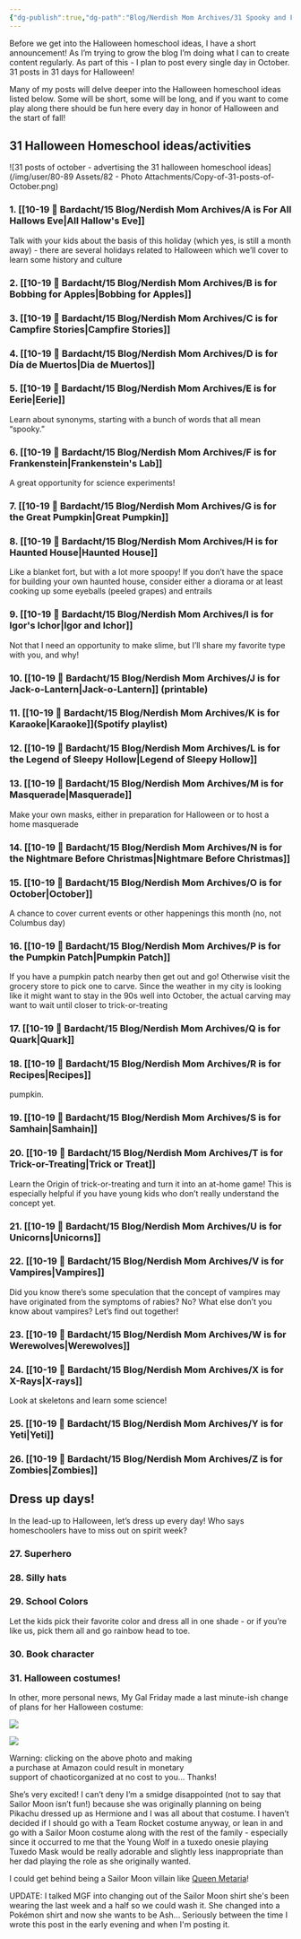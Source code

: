 ```yaml
---
{"dg-publish":true,"dg-path":"Blog/Nerdish Mom Archives/31 Spooky and Fun Halloween Homeschool Ideas.md","permalink":"/blog/nerdish-mom-archives/31-spooky-and-fun-halloween-homeschool-ideas/","title":"31 Spooky and Fun Halloween Homeschool Ideas Roundup","tags":["halloween","list"],"noteIcon":"","created":"","updated":"2023-07-04T22:00:28.263-04:00"}
---
```



Before we get into the Halloween homeschool ideas, I have a short announcement! As I’m trying to grow the blog I’m doing what I can to create content regularly. As part of this - I plan to post every single day in October. 31 posts in 31 days for Halloween!

Many of my posts will delve deeper into the Halloween homeschool ideas listed below. Some will be short, some will be long, and if you want to come play along there should be fun here every day in honor of Halloween and the start of fall!

## 31 Halloween Homeschool ideas/activities 

![31 posts of october - advertising the 31 halloween homeschool ideas](/img/user/80-89 Assets/82 - Photo Attachments/Copy-of-31-posts-of-October.png)

### 1. [[10-19 💢 Bardacht/15 Blog/Nerdish Mom Archives/A is For All Hallows Eve\|All Hallow's Eve]]

Talk with your kids about the basis of this holiday (which yes, is still a month away) - there are several holidays related to Halloween which we’ll cover to learn some history and culture

### 2. [[10-19 💢 Bardacht/15 Blog/Nerdish Mom Archives/B is for Bobbing for Apples\|Bobbing for Apples]]

### 3. [[10-19 💢 Bardacht/15 Blog/Nerdish Mom Archives/C is for Campfire Stories\|Campfire Stories]]

### 4. [[10-19 💢 Bardacht/15 Blog/Nerdish Mom Archives/D is for Día de Muertos\|Dia de Muertos]]

### 5. [[10-19 💢 Bardacht/15 Blog/Nerdish Mom Archives/E is for Eerie\|Eerie]]

Learn about synonyms, starting with a bunch of words that all mean “spooky.”

### 6. [[10-19 💢 Bardacht/15 Blog/Nerdish Mom Archives/F is for Frankenstein\|Frankenstein's Lab]]

A great opportunity for science experiments!

### 7. [[10-19 💢 Bardacht/15 Blog/Nerdish Mom Archives/G is for the Great Pumpkin\|Great Pumpkin]]

### 8. [[10-19 💢 Bardacht/15 Blog/Nerdish Mom Archives/H is for Haunted House\|Haunted House]]

Like a blanket fort, but with a lot more spoopy! If you don’t have the space for building your own haunted house, consider either a diorama or at least cooking up some eyeballs (peeled grapes) and entrails 

### 9. [[10-19 💢 Bardacht/15 Blog/Nerdish Mom Archives/I is for Igor's Ichor\|Igor and Ichor]]

Not that I need an opportunity to make slime, but I’ll share my favorite type with you, and why!

### 10. [[10-19 💢 Bardacht/15 Blog/Nerdish Mom Archives/J is for Jack-o-Lantern\|Jack-o-Lantern]] (printable)

### 11. [[10-19 💢 Bardacht/15 Blog/Nerdish Mom Archives/K is for Karaoke\|Karaoke]](Spotify playlist) 

### 12. [[10-19 💢 Bardacht/15 Blog/Nerdish Mom Archives/L is for the Legend of Sleepy Hollow\|Legend of Sleepy Hollow]]

### 13. [[10-19 💢 Bardacht/15 Blog/Nerdish Mom Archives/M is for Masquerade\|Masquerade]]

Make your own masks, either in preparation for Halloween or to host a home masquerade

### 14. [[10-19 💢 Bardacht/15 Blog/Nerdish Mom Archives/N is for the Nightmare Before Christmas\|Nightmare Before Christmas]]

### 15. [[10-19 💢 Bardacht/15 Blog/Nerdish Mom Archives/O is for October\|October]]

A chance to cover current events or other happenings this month (no, not Columbus day)

### 16. [[10-19 💢 Bardacht/15 Blog/Nerdish Mom Archives/P is for the Pumpkin Patch\|Pumpkin Patch]]

If you have a pumpkin patch nearby then get out and go! Otherwise visit the grocery store to pick one to carve. Since the weather in my city is looking like it might want to stay in the 90s well into October, the actual carving may want to wait until closer to trick-or-treating

### 17. [[10-19 💢 Bardacht/15 Blog/Nerdish Mom Archives/Q is for Quark\|Quark]]

### 18. [[10-19 💢 Bardacht/15 Blog/Nerdish Mom Archives/R is for Recipes\|Recipes]]

pumpkin.

### 19. [[10-19 💢 Bardacht/15 Blog/Nerdish Mom Archives/S is for Samhain\|Samhain]]

### 20. [[10-19 💢 Bardacht/15 Blog/Nerdish Mom Archives/T is for Trick-or-Treating\|Trick or Treat]]

Learn the Origin of trick-or-treating and turn it into an at-home game! This is especially helpful if you have young kids who don’t really understand the concept yet.  

### 21. [[10-19 💢 Bardacht/15 Blog/Nerdish Mom Archives/U is for Unicorns\|Unicorns]]

### 22. [[10-19 💢 Bardacht/15 Blog/Nerdish Mom Archives/V is for Vampires\|Vampires]]

Did you know there’s some speculation that the concept of vampires may have originated from the symptoms of rabies? No? What else don’t you know about vampires? Let’s find out together!

### 23. [[10-19 💢 Bardacht/15 Blog/Nerdish Mom Archives/W is for Werewolves\|Werewolves]]

### 24. [[10-19 💢 Bardacht/15 Blog/Nerdish Mom Archives/X is for X-Rays\|X-rays]]

Look at skeletons and learn some science!

### 25. [[10-19 💢 Bardacht/15 Blog/Nerdish Mom Archives/Y is for Yeti\|Yeti]]

### 26. [[10-19 💢 Bardacht/15 Blog/Nerdish Mom Archives/Z is for Zombies\|Zombies]]

## Dress up days!

In the lead-up to Halloween, let’s dress up every day! Who says homeschoolers have to miss out on spirit week?

### 27. Superhero

### 28. Silly hats

### 29. School Colors

Let the kids pick their favorite color and dress all in one shade - or if you’re like us, pick them all and go rainbow head to toe.

### 30. Book character

### 31. Halloween costumes!

In other, more personal news, My Gal Friday made a last minute-ish change of plans for her Halloween costume:

[![](//ws-na.amazon-adsystem.com/widgets/q?_encoding=UTF8&MarketPlace=US&ASIN=B07H9V3GZX&ServiceVersion=20070822&ID=AsinImage&WS=1&Format=_SL160_&tag=chaoticorganized-20)](https://www.amazon.com/gp/offer-listing/B07H9V3GZX/ref=as_li_tl?ie=UTF8&camp=1789&creative=9325&creativeASIN=B07H9V3GZX&linkCode=as2&tag=chaoticorganized-20&linkId=4d6fbd545343a9d809af07cb9593c557)

![](//ir-na.amazon-adsystem.com/e/ir?t=chaoticorganized-20&l=am2&o=1&a=B07H9V3GZX)

Warning: clicking on the above photo and making  
a purchase at Amazon could result in monetary  
support of chaoticorganized at no cost to you... Thanks!

She’s very excited! I can’t deny I’m a smidge disappointed (not to say that Sailor Moon isn’t fun!) because she was originally planning on being Pikachu dressed up as Hermione and I was all about that costume. I haven’t decided if I should go with a Team Rocket costume anyway, or lean in and go with a Sailor Moon costume along with the rest of the family - especially since it occurred to me that the Young Wolf in a tuxedo onesie playing Tuxedo Mask would be really adorable and slightly less inappropriate than her dad playing the role as she originally wanted. 

I could get behind being a Sailor Moon villain like [Queen Metaria](https://sailormoon.fandom.com/wiki/Queen_Metalia_(manga))!  
  
UPDATE: I talked MGF into changing out of the Sailor Moon shirt she's been wearing the last week and a half so we could wash it. She changed into a Pokémon shirt and now she wants to be Ash... Seriously between the time I wrote this post in the early evening and when I'm posting it.
